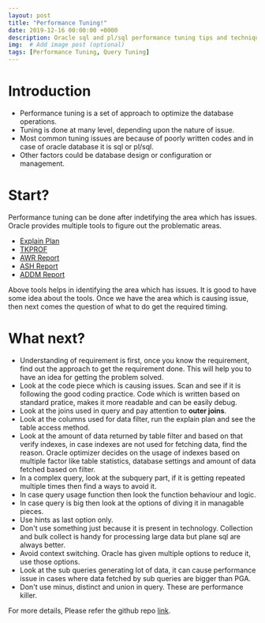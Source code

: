 ```yaml
---
layout: post
title: "Performance Tuning!"
date: 2019-12-16 00:00:00 +0000
description: Oracle sql and pl/sql performance tuning tips and techniques. # Add post description (optional)
img:  # Add image post (optional)
tags: [Performance Tuning, Query Tuning]
---
```

# Introduction
* Performance tuning is a set of approach to optimize the database operations.
* Tuning is done at many level, depending upon the nature of issue.
* Most common tuning issues are because of poorly written codes and in case of oracle database it is sql or pl/sql.
* Other factors could be database design or configuration or management.

# Start?
Performance tuning can be done after indetifying the area which has issues. Oracle provides multiple tools to figure out the problematic areas.  
* [Explain Plan](https://github.com/rajnathsah/Oracle-Scripts-and-Notes/blob/master/Notes/Explain%20Plan%20and%20Statistics%20Help%20Document.doc)
* [TKPROF](https://github.com/rajnathsah/Oracle-Scripts-and-Notes/blob/master/Notes/Trace_File_TKPROF.md)
* [AWR Report](https://github.com/rajnathsah/Oracle-Scripts-and-Notes/blob/master/Notes/AWR_ASH.md)
* [ASH Report](https://github.com/rajnathsah/Oracle-Scripts-and-Notes/blob/master/Notes/AWR_ASH.md)
* [ADDM Report](https://github.com/rajnathsah/Oracle-Scripts-and-Notes/blob/master/Notes/ADDM.md)

Above tools helps in identifying the area which has issues. It is good to have some idea about the tools. Once we have the area which is causing issue, then next comes the question of what to do get the required timing.  

# What next?
* Understanding of requirement is first, once you know the requirement, find out the approach to get the requirement done. This will help you to have an idea for getting the problem solved. 
* Look at the code piece which is causing issues. Scan and see if it is following the good coding practice. Code which is written based on standard pratice, makes it more readable and can be easily debug.
* Look at the joins used in query and pay attention to **outer joins**.
* Look at the columns used for data filter, run the explain plan and see the table access method.
* Look at the amount of data returned by table filter and based on that verify indexes, in case indexes are not used for fetching data, find the reason. Oracle optimizer decides on the usage of indexes based on multiple factor like table statistics, database settings and amount of data fetched based on filter.
* In a complex query, look at the subquery part, if it is getting repeated multiple times then find a ways to avoid it.
* In case query usage function then look the function behaviour and logic.
* In case query is big then look at the options of diving it in managable pieces.
* Use hints as last option only.
* Don't use something just because it is present in technology. Collection and bulk collect is handy for processing large data but plane sql are always better.
* Avoid context switching. Oracle has given multiple options to reduce it, use those options.
* Look at the sub queries generating lot of data, it can cause performance issue in cases where data fetched by sub queries are bigger than PGA.
* Don't use minus, distinct and union in query. These are performance killer.

For more details, Please refer the github repo [link](https://github.com/rajnathsah/PerformanceTuning_Oracle). 
